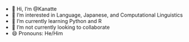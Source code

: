 - 👋 Hi, I’m @Kanatte
- 👀 I’m interested in Language, Japanese, and Computational Linguistics
- 🌱 I’m currently learning Python and R
- 💞️ I’m not currently looking to collaborate
- 😄 Pronouns: He/Him

<!---
Kanatte/Kanatte is a ✨ special ✨ repository because its `README.md` (this file) appears on your GitHub profile.
You can click the Preview link to take a look at your changes.
--->
